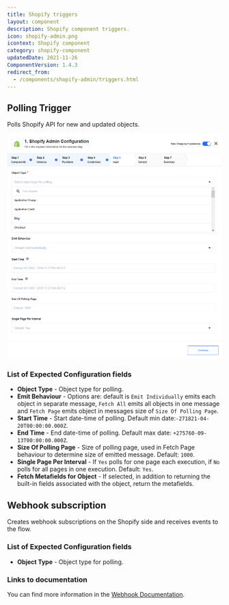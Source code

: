 ```yaml
---
title: Shopify triggers
layout: component
description: Shopify component triggers.
icon: shopify-admin.png
icontext: Shopify component
category: shopify-component
updatedDate: 2021-11-26
ComponentVersion: 1.4.3
redirect_from:
  - /components/shopify-admin/triggers.html
---
```


## Polling Trigger

Polls Shopify API for new and updated objects.

![Polling Trigger](img/get-new-and-update-objects-polling.png)

### List of Expected Configuration fields

*   **Object Type** - Object type for polling.
*   **Emit Behaviour** - Options are: default is `Emit Individually` emits each object in separate message, `Fetch All` emits all objects in one message and `Fetch Page` emits object in messages size of `Size Of Polling Page`.
*   **Start Time** - Start date-time of polling. Default min date:`-271821-04-20T00:00:00.000Z`.
*   **End Time** - End date-time of polling. Default max date: `+275760-09-13T00:00:00.000Z`.
*   **Size Of Polling Page** - Size of polling page, used in Fetch Page behaviour to determine size of emitted message. Default: `1000`.
*   **Single Page Per Interval** - If `Yes` polls for one page each execution, if `No` polls for all pages in one execution. Default: `Yes`.
*   **Fetch Metafields for Object** - If selected, in addition to returning the built-in fields associated with the object, return the metafields.

## Webhook subscription

Creates webhook subscriptions on the Shopify side and receives events to the flow.

### List of Expected Configuration fields

*   **Object Type** - Object type for polling.

### Links to documentation

You can find more information in the [Webhook Documentation](https://help.shopify.com/en/api/reference/events/webhook).
